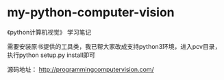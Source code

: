 # my-python-computer-vision
《python计算机视觉》 学习笔记

需要安装原书提供的工具类，我已帮大家改成支持python3环境，进入pcv目录，执行python setup.py install即可

源码地址：
http://programmingcomputervision.com/
